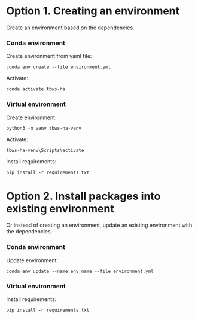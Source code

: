 # Option 1. Creating an environment
Create an environment based on the dependencies.

### Conda environment
Create environment from yaml file:
```
conda env create --file environment.yml
```

Activate:
```
conda activate tbws-ha
```

### Virtual environment
Create environment:
```
python3 -m venv tbws-ha-venv
```

Activate:
```
tbws-ha-venv\Scripts\activate
```

Install requirements: 
```
pip install -r requirements.txt
```

# Option 2. Install packages into existing environment
Or instead of creating an environment, update an existing environment with the dependencies.

### Conda environment
Update environment:
```
conda env update --name env_name --file environment.yml
```

### Virtual environment
Install requirements:
```
pip install -r requirements.txt
```